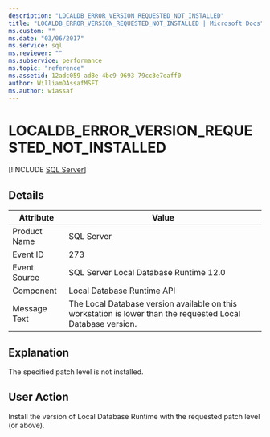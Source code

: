 ```yaml
---
description: "LOCALDB_ERROR_VERSION_REQUESTED_NOT_INSTALLED"
title: "LOCALDB_ERROR_VERSION_REQUESTED_NOT_INSTALLED | Microsoft Docs"
ms.custom: ""
ms.date: "03/06/2017"
ms.service: sql
ms.reviewer: ""
ms.subservice: performance
ms.topic: "reference"
ms.assetid: 12adc059-ad8e-4bc9-9693-79cc3e7eaff0
author: WilliamDAssafMSFT
ms.author: wiassaf
---
```

# LOCALDB_ERROR_VERSION_REQUESTED_NOT_INSTALLED
 [!INCLUDE [SQL Server](../../includes/applies-to-version/sqlserver.md)]
    
## Details  
  
| Attribute | Value |
| --------- | ----- |
|Product Name|SQL Server|  
|Event ID|273|  
|Event Source|SQL Server Local Database Runtime 12.0|  
|Component|Local Database Runtime API|  
|Message Text|The Local Database version available on this workstation is lower than the requested Local Database version.|  
  
## Explanation  
 The specified patch level is not installed.  
  
## User Action  
 Install the version of Local Database Runtime with the requested patch level (or above).  
  
  
